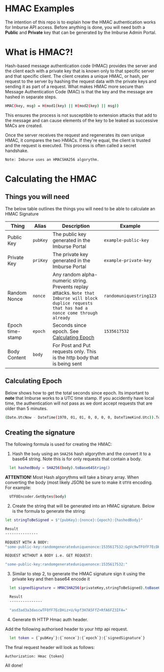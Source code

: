 # HMAC Examples

The intention of this repo is to explain how the HMAC authentication works for Imburse API access. Before anything is done, you will need both a **Public** and **Private** key that can be generated by the Imburse Admin Portal.


# What is HMAC?!

Hash-based message authentication code (HMAC) provides the server and the client each with a private key that is known only to that specific server and that specific client. The client creates a unique HMAC, or hash, per request to the server by hashing the request data  with the private keys and sending it as part of a request. What makes HMAC more secure than Message Authentication Code (MAC) is that the key and the message are hashed in separate steps.

```sh
HMAC(key, msg) = H(mod1(key) || H(mod2(key) || msg))
```

This ensures the process is not susceptible to extension attacks that add to the message and can cause elements of the key to be leaked as successive MACs are created.

Once the server receives the request and regenerates its own unique HMAC, it compares the two HMACs. If they're equal, the client is trusted and the request is executed. This process is often called a secret handshake.

`Note: Imburse uses an HMACSHA256 algorythm.`

# Calculating the HMAC

## Things you will need

The below table outlines the things you will need to be able to calculate an HMAC Signature

| Thing | Alias | Description | Example |
| ------ | ------ | ------ | ------ |
| Public Key | `pubKey` | The public key generated in the Imburse Portal | `example-public-key`
| Private Key | `priKey` | The private key generated in the Imburse Portal | `example-private-key`
| Random Nonce | `nonce` | Any random alpha-numeric string. Prevents replay attacks. `Note that Imburse will block duplice requests that has had a nonce come through already` | `randomuniquestring123`
| Epoch time-stamp | `epoch` | Seconds since epoch. See [Calculating Epoch](#calculating-epoch)  | `1535617532`
| Body Content | `body` | For Post and Put requests only. This is the http body that is being sent  | 

## Calculating Epoch

Below shows how to get the total seconds since epoch. Its important to **note** that Imburse works to a UTC time stamp. If you accidently have local time, the authentication will not pass as we dont accept requests that are older than 5 minutes.

```sh
(Date.UtcNow - DateTime(1970, 01, 01, 0, 0, 0, 0, DateTimeKind.Utc)).TotalSeconds
```

## Creating the signature

The following formula is used for creating the HMAC:

1. Hash the `body` using an `SHA256` hash algorythm and the convert it to a base64 string. Note this is for only requests that contain a body. 
```sh
  let hashedBody = SHA256(body).toBase64String()
```
**ATTENTION!** Most Hash algorythms will take a binary array. When converting the body (most likely JSON) be sure to make it `UTF8` encoding. For example:

```sh
  UTF8Encoder.GetBytes(body)
```

2. Create the string that will be generated into an HMAC signature. Below is the formula to generate the string:

```sh
let stringToBeSigned = $"{pubKey}:{nonce}:{epoch}:{hashedBody}"

Result
---------------

REQUEST WITH A BODY:
"some-public-key:randomgenerateduniquenonce:1535617532:GgVc9wTFOfF7EcDHiz+U/kpf3H7A5FfZ+RfA6FZ3IFA="

REQUEST WITHOUT A BODY i.e. GET REQUEST:

"some-public-key:randomgenerateduniquenonce:1535617532:"
```



3. Similar to step 2, to generate the HMAC signature sign it using the private key and then base64 encode it


```sh
  let signedSignature = HMACSHA256(privateKey,stringToBeSigned).toBase64String()

  Result
  ---------------

  "asd3ad3a3dascwTFOfF7EcDHiz+U/kpf3H7A5FfZ+RfA6FZ3IFA="
```

4.  Generate th HTTP Hmac auth header.

Add the following authorised header to your http api request.

```sh
  let token = {`pubKey`}:{`nonce`}:{`epoch`}:{`signedSignature`}
```
The final request header will look as follows:

`Authorization: Hmac {token}`

All done!